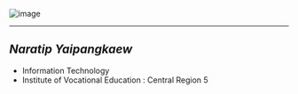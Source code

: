 ![image](https://github.com/Mon5te2/Mon5te2.github.io/assets/135462462/30cf7b49-aae9-4b11-a0c2-bc605ff9c1bc)

---
**_Naratip Yaipangkaew_**
---
+ Information Technology
+ Institute of Vocational Education :  Central Region 5
